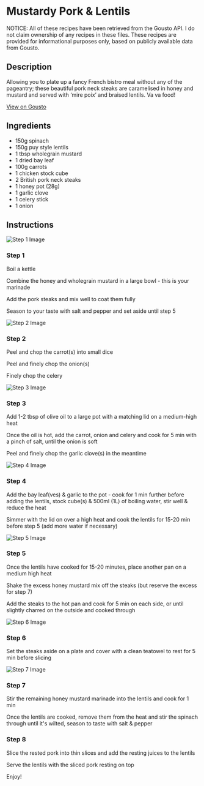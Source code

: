 # Mustardy Pork & Lentils 

NOTICE: All of these recipes have been retrieved from the Gousto API. I do not claim ownership of any recipes in these files. These recipes are provided for informational purposes only, based on publicly available data from Gousto.

## Description

Allowing you to plate up a fancy French bistro meal without any of the pageantry; these beautiful pork neck steaks are caramelised in honey and mustard and served with ‘mire poix’ and braised lentils. Va va food!

[View on Gousto](https://www.gousto.co.uk/recipes/cookbook/mustardy-pork-lentils)

## Ingredients

- 150g spinach
- 150g puy style lentils
- 1 tbsp wholegrain mustard
- 1 dried bay leaf
- 100g carrots
- 1 chicken stock cube
- 2 British pork neck steaks
- 1 honey pot (28g)
- 1 garlic clove
- 1 celery stick
- 1 onion

## Instructions

![Step 1 Image](https://production-media.gousto.co.uk/cms/recipe-step-image/327.-step1-x200.jpg)

### Step 1

Boil a kettle


Combine the honey and wholegrain mustard in a large bowl - this is your marinade


Add the pork steaks and mix well to coat them fully


Season to your taste with salt and pepper and set aside until step 5

![Step 2 Image](https://production-media.gousto.co.uk/cms/recipe-step-image/327.-step2-x200.jpg)

### Step 2

Peel and chop the carrot<span class="text-danger">(s)</span> into small dice


Peel and finely chop the onion<span class="text-danger">(s)</span>


Finely chop the celery

![Step 3 Image](https://production-media.gousto.co.uk/cms/recipe-step-image/327.-step3-x200.jpg)

### Step 3

Add 1-2 tbsp of olive oil to a large pot with a matching lid on a medium-high heat


Once the oil is hot, add the carrot, onion and celery and cook for 5 min with a pinch of salt, until the onion is soft


Peel and finely chop the garlic clove<span class="text-danger">(s)</span> in the meantime

![Step 4 Image](https://production-media.gousto.co.uk/cms/recipe-step-image/327.-step4-x200.jpg)

### Step 4

Add the bay leaf<span class="text-danger">(ves)</span> &amp; garlic to the pot - cook for 1 min further before adding the lentils, stock cube<span class="text-danger">(s)</span> &amp; 500ml <span class="text-danger">(1L)</span> of boiling water, stir well &amp; reduce the heat


Simmer with the lid on over a high heat and cook the lentils for 15-20 min before step 5 (add more water if necessary)

![Step 5 Image](https://production-media.gousto.co.uk/cms/recipe-step-image/327.-step5-x200.jpg)

### Step 5

Once the lentils have cooked for 15-20 minutes, place another pan on a medium high heat


Shake the excess honey mustard mix off the steaks (but reserve the excess for step 7)


Add the steaks to the hot pan and cook for 5 min on each side, or until slightly charred on the outside and cooked through

![Step 6 Image](https://production-media.gousto.co.uk/cms/recipe-step-image/327.-step6-x200.jpg)

### Step 6

Set the steaks aside on a plate and cover with a clean teatowel to rest for 5 min before slicing

![Step 7 Image](https://production-media.gousto.co.uk/cms/recipe-step-image/327.-step7-x200.jpg)

### Step 7

Stir the remaining honey mustard marinade into the lentils and cook for 1 min


Once the lentils are cooked, remove them from the heat and stir the spinach through until it's wilted, season to taste with salt &amp; pepper

### Step 8

Slice the rested pork into thin slices and add the resting juices to the lentils


Serve the lentils with the sliced pork resting on top


Enjoy!

